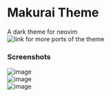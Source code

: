 # Makurai Theme
A dark theme for neovim  
![link for more ports of the theme](https://github.com/Skardyy/makurai-theme)


### Screenshots  
![image](https://github.com/user-attachments/assets/2024cb16-1e36-493a-90bd-7d07cbdf051e)  
![image](https://github.com/user-attachments/assets/326848b5-07c3-4aea-a82a-639d78555e21)  
![image](https://github.com/user-attachments/assets/55b9fbcb-f403-4d18-a1ed-fcb4326f1b03)
